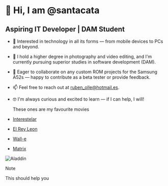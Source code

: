 # 👋 Hi, I am @santacata
## Aspiring IT Developer | DAM Student

- 👀 Interested in technology in all its forms — from mobile devices to PCs and beyond.
- 🌱 I hold a higher degree in photography and video editing, and I'm currently pursuing superior studies in software development (DAM).
- 💞️ Eager to collaborate on any custom ROM projects for the Samsung A52s — happy to contribute as a beta tester or provide feedback.
- 📫 Feel free to reach out at ruben_olle@hotmail.es.
- 🤓 I'm always curious and excited to learn — if I can help, I will!

  These ones are my favourite movies
  
- [Interestelar](https://www.imdb.com/title/tt0816692)
- [El Rey Leon](https://www.imdb.com/title/tt0110357)
- [Wall-e](https://www.imdb.com/title/tt0111357)
- [Matrix](https://www.imdb.com/title/tt0110757)
   
![Aladdin](https://lumiere-a.akamaihd.net/v1/images/image_9e35a739.jpeg?region=0%2C0%2C540%2C810)

>[!NOTE]
>This should help you

<!---!
rubenolle/rubenSant is a ✨ special ✨ repository because its `README.md` (this file) appears on my GitHub profile.
--->

